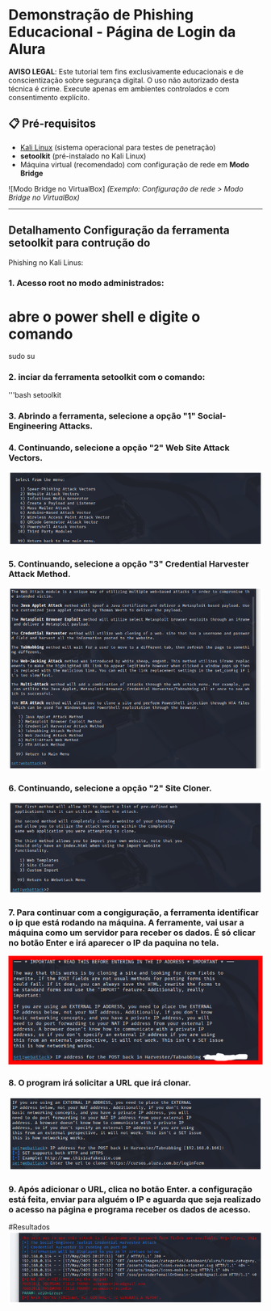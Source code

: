 # Demonstração de Phishing Educacional - Página de Login da Alura

**AVISO LEGAL**: Este tutorial tem fins exclusivamente educacionais e de conscientização sobre segurança digital. O uso não autorizado desta técnica é crime. Execute apenas em ambientes controlados e com consentimento explícito.

## 📋 Pré-requisitos
- [Kali Linux](https://www.kali.org/) (sistema operacional para testes de penetração)
- **setoolkit** (pré-instalado no Kali Linux)
- Máquina virtual (recomendado) com configuração de rede em **Modo Bridge**

![Modo Bridge no VirtualBox]
*(Exemplo: Configuração de rede > Modo Bridge no VirtualBox)*

---

## Detalhamento Configuração da ferramenta setoolkit para contrução do 
Phishing no Kali Linus:

### 1. Acesso root no modo administrados:

# abre o power shell e digite o comando
sudo su 

### 2. inciar da ferramenta setoolkit com o comando:
'''bash
setoolkit

### 3. Abrindo a ferramenta, selecione a opção "1" Social-Engineering Attacks.
### 4. Continuando, selecione a opção "2" Web Site Attack Vectors.
![alt text](image-3.png)

### 5. Continuando, selecione a opção "3" Credential Harvester Attack Method.
![alt text](image-4.png)

### 6. Continuando, selecione a opção "2" Site Cloner.
![alt text](image-5.png)

### 7. Para continuar com a congiguração, a ferramenta identificar o ip que está rodando na máquina. A ferramente, vai usar a máquina como um servidor para receber os dados. É só clicar no botão Enter e irá aparecer o IP da paquina no tela. 
![alt text](image-2.png)

### 8. O program irá solicitar a URL que irá clonar.
![alt text](image-1.png)

### 9. Após adicionar o URL, clica no botão Enter. a configuração está feita, enviar para alguém o IP e aguarda que seja realizado o acesso na página e programa receber os dados de acesso. 


#Resultados
![alt text](image.png)